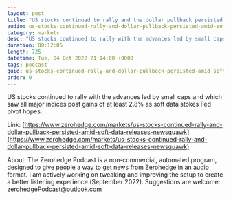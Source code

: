 ```yaml
---
layout: post
title: "US stocks continued to rally and the dollar pullback persisted amid soft data releases - Newsquawk Asia-Pac Market Open"
audio: us-stocks-continued-rally-and-dollar-pullback-persisted-amid-soft-data-releases-newsquawk-0
category: markets
desc: "US stocks continued to rally with the advances led by small caps and which saw all major indices post gains of at least 2.8% as soft data stokes Fed pivot hopes."
duration: 00:12:05
length: 725
datetime: Tue, 04 Oct 2022 21:14:00 +0000
tags: podcast
guid: us-stocks-continued-rally-and-dollar-pullback-persisted-amid-soft-data-releases-newsquawk-0
order: 0
---
```

US stocks continued to rally with the advances led by small caps and which saw all major indices post gains of at least 2.8% as soft data stokes Fed pivot hopes.

Link: [https://www.zerohedge.com/markets/us-stocks-continued-rally-and-dollar-pullback-persisted-amid-soft-data-releases-newsquawk](https://www.zerohedge.com/markets/us-stocks-continued-rally-and-dollar-pullback-persisted-amid-soft-data-releases-newsquawk)

About: The Zerohedge Podcast is a non-commercial, automated program, designed to give people a way to get news from Zerohedge in an audio format.  I am actively working on tweaking and improving the setup to create a better listening experience (September 2022).  Suggestions are welcome: [zerohedgePodcast@outlook.com](mailto:zerohedgePodcast@outlook.com)